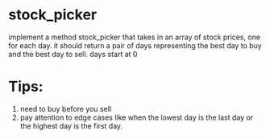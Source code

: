 # stock_picker

implement a method stock_picker that takes in an array of stock prices, one for each day. it should return a pair of days representing the best day to buy and the best day to sell. days start at 0
 
# Tips:
1. need to buy before you sell
2. pay attention to edge cases like when the lowest day is the last day or the highest day is the first day.


